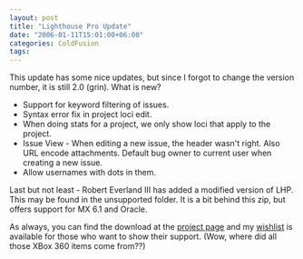 ```yaml
---
layout: post
title: "Lighthouse Pro Update"
date: "2006-01-11T15:01:00+06:00"
categories: ColdFusion 
tags: 
---
```


This update has some nice updates, but since I forgot to change the version number, it is still 2.0 (grin). What is new?

<ul>
<li>Support for keyword filtering of issues.
<li>Syntax error fix in project loci edit.
<li>When doing stats for a project, we only show loci that apply to the project.
<li>Issue View - When editing a new issue, the header wasn't right. Also URL encode attachments. Default bug owner to current user when creating a new issue.
<li>Allow usernames with dots in them.
</ul>

Last but not least - Robert Everland III has added a modified version of LHP. This may be found in the unsupported folder. It is a bit behind this zip, but offers support for MX 6.1 and Oracle. 

As always, you can find the download at the <a href="http://ray.camdenfamily.com/projects/lhp">project page</a> and my <a href="http://www.amazon.com/o/registry/2TCL1D08EZEYE">wishlist</a> is available for those who want to show their support. (Wow, where did all those XBox 360 items come from??)